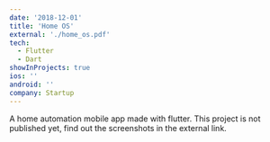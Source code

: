 ```yaml
---
date: '2018-12-01'
title: 'Home OS'
external: './home_os.pdf'
tech:
  - Flutter
  - Dart
showInProjects: true
ios: ''
android: ''
company: Startup
---
```


A home automation mobile app made with flutter. This project is not published yet, find out the screenshots in the external link.
